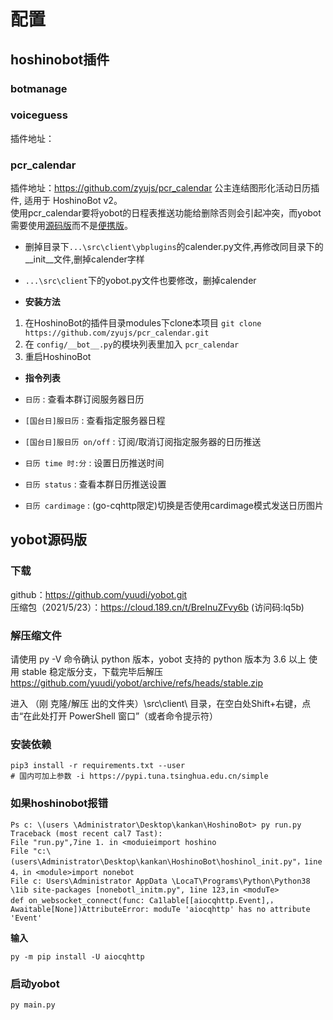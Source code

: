 # 配置
## hoshinobot插件
### botmanage

### voiceguess
插件地址：
### pcr_calendar
插件地址：https://github.com/zyujs/pcr_calendar
公主连结图形化活动日历插件, 适用于 HoshinoBot v2。  
使用pcr_calendar要将yobot的日程表推送功能给删除否则会引起冲突，而yobot需要使用[源码版](/#/zh-cn/config?id=yobot源码版)而不是[便携版](http://yobot.win/install/Windows-gocqhttp/)。  
- 删掉目录下`...\src\client\ybplugins`的calender.py文件,再修改同目录下的__init__文件,删掉calender字样
- `...\src\client`下的yobot.py文件也要修改，删掉calender  

- **安装方法**

1. 在HoshinoBot的插件目录modules下clone本项目 `git clone https://github.com/zyujs/pcr_calendar.git`
1. 在 `config/__bot__.py`的模块列表里加入 `pcr_calendar`
1. 重启HoshinoBot

- **指令列表**

- `日历` : 查看本群订阅服务器日历
- `[国台日]服日历` : 查看指定服务器日程
- `[国台日]服日历 on/off` : 订阅/取消订阅指定服务器的日历推送
- `日历 time 时:分` : 设置日历推送时间
- `日历 status` : 查看本群日历推送设置
- `日历 cardimage` : (go-cqhttp限定)切换是否使用cardimage模式发送日历图片

## yobot源码版
### 下载
github：https://github.com/yuudi/yobot.git  
压缩包（2021/5/23）：https://cloud.189.cn/t/BreInuZFvy6b (访问码:lq5b)
### 解压缩文件
请使用 py -V 命令确认 python 版本，yobot 支持的 python 版本为 3.6 以上
使用 stable 稳定版分支，下载完毕后解压
https://github.com/yuudi/yobot/archive/refs/heads/stable.zip

进入 （刚 克隆/解压 出的文件夹）\src\client\ 目录，在空白处Shift+右键，点击“在此处打开 PowerShell 窗口”（或者命令提示符）
### 安装依赖  

```
pip3 install -r requirements.txt --user
# 国内可加上参数 -i https://pypi.tuna.tsinghua.edu.cn/simple
```
### 如果hoshinobot报错

```
Ps c: \(users \Administrator\Desktop\kankan\HoshinoBot> py run.py
Traceback (most recent cal7 Tast):
File "run.py",7ine 1. in <moduieimport hoshino
File "c:\(users\Administrator\Desktop\kankan\HoshinoBot\hoshinol_init.py"，1ine 4，in <module>import nonebot
File c: Users\Administrator AppData \LocaT\Programs\Python\Python38 \1ib site-packages [nonebotl_initm.py", 1ine 123,in <moduTe>
def on_websocket_connect(func: Ca1lable[[aiocqhttp.Event],，Awaitable[None])AttributeError: moduTe 'aiocqhttp' has no attribute 'Event'
```
**输入**  

```
py -m pip install -U aiocqhttp
```
### 启动yobot

```
py main.py
```